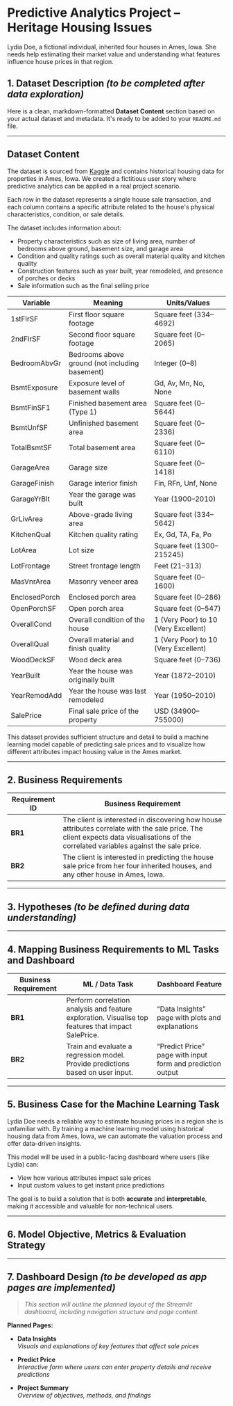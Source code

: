 # Predictive Analytics Project – Heritage Housing Issues

Lydia Doe, a fictional individual, inherited four houses in Ames, Iowa. She needs help estimating their market value and understanding what features influence house prices in that region.

## 1. Dataset Description *(to be completed after data exploration)*

Here is a clean, markdown-formatted **Dataset Content** section based on your actual dataset and metadata. It's ready to be added to your `README.md` file.

---

## Dataset Content

The dataset is sourced from [Kaggle](https://www.kaggle.com/codeinstitute/housing-prices-data) and contains historical housing data for properties in Ames, Iowa. We created a fictitious user story where predictive analytics can be applied in a real project scenario.

Each row in the dataset represents a single house sale transaction, and each column contains a specific attribute related to the house's physical characteristics, condition, or sale details.

The dataset includes information about:

- Property characteristics such as size of living area, number of bedrooms above ground, basement size, and garage area
- Condition and quality ratings such as overall material quality and kitchen quality
- Construction features such as year built, year remodeled, and presence of porches or decks
- Sale information such as the final selling price

| Variable         | Meaning                                                        | Units/Values                                                                 |
|------------------|----------------------------------------------------------------|------------------------------------------------------------------------------|
| 1stFlrSF          | First floor square footage                                     | Square feet (334–4692)                                                      |
| 2ndFlrSF          | Second floor square footage                                    | Square feet (0–2065)                                                        |
| BedroomAbvGr      | Bedrooms above ground (not including basement)                | Integer (0–8)                                                               |
| BsmtExposure      | Exposure level of basement walls                              | Gd, Av, Mn, No, None                                                        |
| BsmtFinSF1        | Finished basement area (Type 1)                                | Square feet (0–5644)                                                        |
| BsmtUnfSF         | Unfinished basement area                                       | Square feet (0–2336)                                                        |
| TotalBsmtSF       | Total basement area                                            | Square feet (0–6110)                                                        |
| GarageArea        | Garage size                                                   | Square feet (0–1418)                                                        |
| GarageFinish      | Garage interior finish                                        | Fin, RFn, Unf, None                                                         |
| GarageYrBlt       | Year the garage was built                                     | Year (1900–2010)                                                            |
| GrLivArea         | Above-grade living area                                       | Square feet (334–5642)                                                      |
| KitchenQual       | Kitchen quality rating                                        | Ex, Gd, TA, Fa, Po                                                          |
| LotArea           | Lot size                                                      | Square feet (1300–215245)                                                  |
| LotFrontage       | Street frontage length                                        | Feet (21–313)                                                               |
| MasVnrArea        | Masonry veneer area                                           | Square feet (0–1600)                                                        |
| EnclosedPorch     | Enclosed porch area                                           | Square feet (0–286)                                                         |
| OpenPorchSF       | Open porch area                                               | Square feet (0–547)                                                         |
| OverallCond       | Overall condition of the house                                | 1 (Very Poor) to 10 (Very Excellent)                                        |
| OverallQual       | Overall material and finish quality                           | 1 (Very Poor) to 10 (Very Excellent)                                        |
| WoodDeckSF        | Wood deck area                                                | Square feet (0–736)                                                         |
| YearBuilt         | Year the house was originally built                           | Year (1872–2010)                                                            |
| YearRemodAdd      | Year the house was last remodeled                             | Year (1950–2010)                                                            |
| SalePrice         | Final sale price of the property                              | USD (34900–755000)                                                          |

This dataset provides sufficient structure and detail to build a machine learning model capable of predicting sale prices and to visualize how different attributes impact housing value in the Ames market.


---

## 2. Business Requirements

| Requirement ID | Business Requirement |
|----------------|----------------------|
| **BR1**        | The client is interested in discovering how house attributes correlate with the sale price. The client expects data visualisations of the correlated variables against the sale price. |
| **BR2**        | The client is interested in predicting the house sale price from her four inherited houses, and any other house in Ames, Iowa. |

---

## 3. Hypotheses *(to be defined during data understanding)*

---

## 4. Mapping Business Requirements to ML Tasks and Dashboard

| Business Requirement | ML / Data Task                                               | Dashboard Feature                                 |
|----------------------|--------------------------------------------------------------|--------------------------------------------------|
| **BR1**              | Perform correlation analysis and feature exploration. Visualise top features that impact SalePrice. | “Data Insights” page with plots and explanations |
| **BR2**              | Train and evaluate a regression model. Provide predictions based on user input.                     | “Predict Price” page with input form and prediction output |

---

## 5. Business Case for the Machine Learning Task

Lydia Doe needs a reliable way to estimate housing prices in a region she is unfamiliar with. By training a machine learning model using historical housing data from Ames, Iowa, we can automate the valuation process and offer data-driven insights.

This model will be used in a public-facing dashboard where users (like Lydia) can:

- View how various attributes impact sale prices
- Input custom values to get instant price predictions

The goal is to build a solution that is both **accurate** and **interpretable**, making it accessible and valuable for non-technical users.

---

## 6. Model Objective, Metrics & Evaluation Strategy

---

## 7. Dashboard Design *(to be developed as app pages are implemented)*

> *This section will outline the planned layout of the Streamlit dashboard, including navigation structure and page content.*

**Planned Pages:**

- **Data Insights**  
  *Visuals and explanations of key features that affect sale prices*

- **Predict Price**  
  *Interactive form where users can enter property details and receive predictions*

- **Project Summary**  
  *Overview of objectives, methods, and findings*
